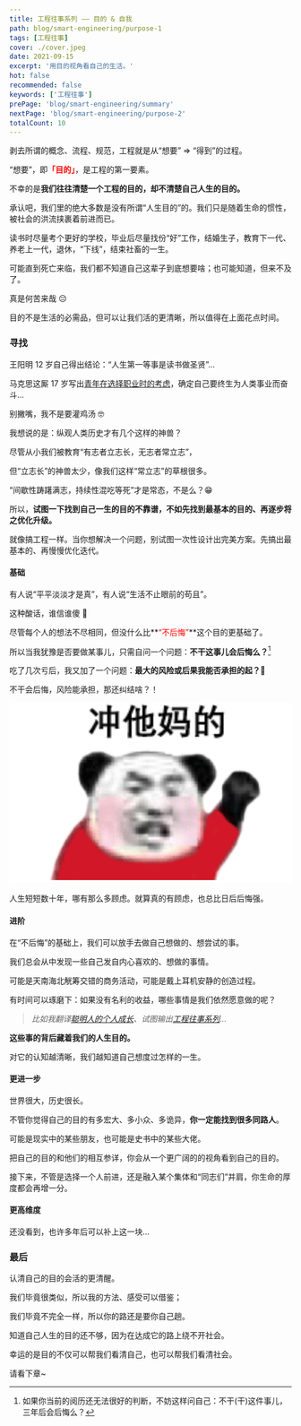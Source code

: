 ```yaml
---
title: 工程往事系列 —— 目的 & 自我
path: blog/smart-engineering/purpose-1
tags: [工程往事]
cover: ./cover.jpeg
date: 2021-09-15
excerpt: '用目的视角看自己的生活。'
hot: false
recommended: false
keywords: ['工程往事']
prePage: 'blog/smart-engineering/summary'
nextPage: 'blog/smart-engineering/purpose-2'
totalCount: 10
---
```


剥去所谓的概念、流程、规范，工程就是从“想要” => “得到”的过程。

“想要”，即<font color="red">**「目的」**</font>，是工程的第一要素。

不幸的是**我们往往清楚一个工程的目的，却不清楚自己人生的目的。**

承认吧，我们里的绝大多数是没有所谓“人生目的”的。我们只是随着生命的惯性，被社会的洪流挟裹着前进而已。

读书时尽量考个更好的学校，毕业后尽量找份“好”工作，结婚生子，教育下一代、养老上一代，退休，“下线”，结束社畜的一生。

可能直到死亡来临，我们都不知道自己这辈子到底想要啥；也可能知道，但来不及了。

真是何苦来哉 😔

目的不是生活的必需品，但可以让我们活的更清晰，所以值得在上面花点时间。

### 寻找

王阳明 12 岁自己得出结论：“人生第一等事是读书做圣贤”...

马克思这厮 17 岁写出[青年在选择职业时的考虑](https://www.marxists.org/chinese/marx/marxist.org-chinese-marx-1835-8.htm)，确定自己要终生为人类事业而奋斗...

别撇嘴，我不是要灌鸡汤 🤓

我想说的是：纵观人类历史才有几个这样的神兽？

尽管从小我们被教育“有志者立志长，无志者常立志”，

但“立志长”的神兽太少，像我们这样“常立志”的草根很多。

“间歇性踌躇满志，持续性混吃等死”才是常态，不是么？😁

所以，**试图一下找到自己一生的目的不靠谱，不如先找到最基本的目的、再逐步将之优化升级。**

就像搞工程一样。当你想解决一个问题，别试图一次性设计出完美方案。先搞出最基本的、再慢慢优化迭代。

#### 基础

有人说“平平淡淡才是真”，有人说“生活不止眼前的苟且”。

这种酸话，谁信谁傻 🙅

尽管每个人的想法不尽相同，但没什么比**<font color="red">“不后悔”</font>**这个目的更基础了。

所以当我犹豫是否要做某事儿，只需自问一个问题：**不干这事儿会后悔么？**[^注1]

吃了几次亏后，我又加了一个问题：**最大的风险或后果我能否承担的起？🤣**

不干会后悔，风险能承担，那还纠结啥？！

![](./rush.png)

人生短短数十年，哪有那么多顾虑。就算真的有顾虑，也总比日后后悔强。

#### 进阶

在“不后悔”的基础上，我们可以放手去做自己想做的、想尝试的事。

我们总会从中发现一些自己发自内心喜欢的、想做的事情。

可能是天南海北觥筹交错的商务活动，可能是戴上耳机安静的创造过程。

有时间可以琢磨下：如果没有名利的收益，哪些事情是我们依然愿意做的呢？

> _比如我翻译[聪明人的个人成长](/tags/Personal%20Development%20for%20Smart%20People)、试图输出[工程往事系列](/tags/工程往事)..._

**这些事的背后藏着我们的人生目的。**

对它的认知越清晰，我们越知道自己想度过怎样的一生。

#### 更进一步

世界很大，历史很长。

不管你觉得自己的目的有多宏大、多小众、多诡异，**你一定能找到很多同路人**。

可能是现实中的某些朋友，也可能是史书中的某些大佬。

把自己的目的和他们的相互参详，你会从一个更广阔的的视角看到自己的目的。

接下来，不管是选择一个人前进，还是融入某个集体和“同志们”并肩，你生命的厚度都会再增一分。

#### 更高维度

还没看到，也许多年后可以补上这一块...

### 最后

认清自己的目的会活的更清醒。

我们毕竟很类似，所以我的方法、感受可以借鉴；

我们毕竟不完全一样，所以你的路还是要你自己趟。

知道自己人生的目的还不够，因为在达成它的路上绕不开社会。

幸运的是目的不仅可以帮我们看清自己，也可以帮我们看清社会。

请看下章~

[^注1]: 如果你当前的阅历还无法很好的判断，不妨这样问自己：不干(干)这件事儿，三年后会后悔么？
